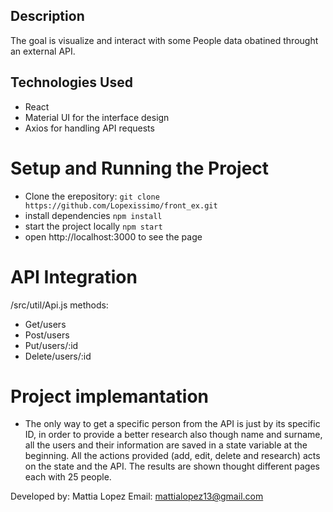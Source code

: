 ## Description
The goal is visualize and interact with some People data obatined throught an external API.

## Technologies Used
-   React 
-   Material UI for the interface design
-   Axios for handling API requests

# Setup and Running the Project
-   Clone the erepository:
    `git clone https://github.com/Lopexissimo/front_ex.git`
-   install dependencies
    `npm install`
-   start the project locally
    `npm start`
-   open http://localhost:3000 to see the page

# API Integration
/src/util/Api.js
methods: 
-   Get/users
-   Post/users
-   Put/users/:id
-   Delete/users/:id

# Project implemantation
-   The only way to get a specific person from the API is just by its specific ID, in order to provide a better research also though name and surname, all the users and their information are saved in a state variable at the beginning.
All the actions provided (add, edit, delete and research) acts on the state and the API.
The results are shown thought different pages each with 25 people.

Developed by: Mattia Lopez
Email: mattialopez13@gmail.com